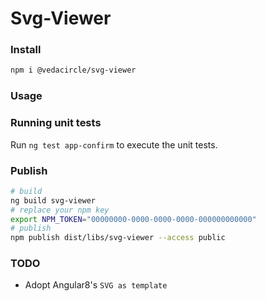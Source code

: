 # Svg-Viewer

### Install

```bash
npm i @vedacircle/svg-viewer
```

### Usage

### Running unit tests

Run `ng test app-confirm` to execute the unit tests.

### Publish

```bash
# build
ng build svg-viewer
# replace your npm key
export NPM_TOKEN="00000000-0000-0000-0000-000000000000"
# publish
npm publish dist/libs/svg-viewer --access public
```

### TODO

* Adopt Angular8's `SVG as template`
